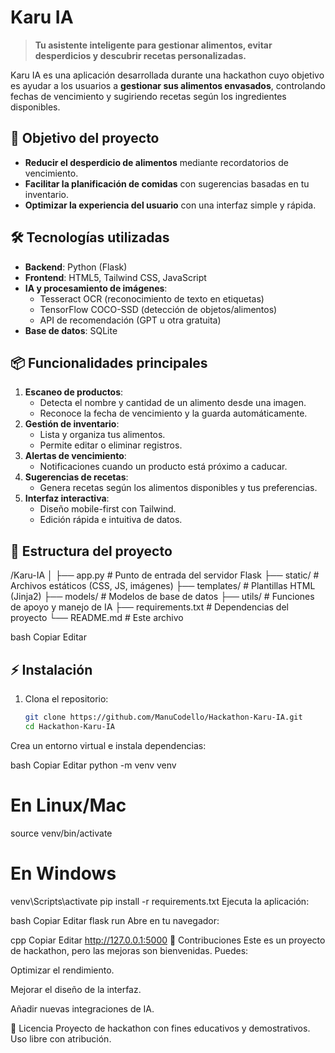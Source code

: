 # Karu IA

> **Tu asistente inteligente para gestionar alimentos, evitar desperdicios y descubrir recetas personalizadas.**

Karu IA es una aplicación desarrollada durante una hackathon cuyo objetivo es ayudar a los usuarios a **gestionar sus alimentos envasados**, controlando fechas de vencimiento y sugiriendo recetas según los ingredientes disponibles.

## 🚀 Objetivo del proyecto
- **Reducir el desperdicio de alimentos** mediante recordatorios de vencimiento.
- **Facilitar la planificación de comidas** con sugerencias basadas en tu inventario.
- **Optimizar la experiencia del usuario** con una interfaz simple y rápida.

## 🛠️ Tecnologías utilizadas
- **Backend**: Python (Flask)
- **Frontend**: HTML5, Tailwind CSS, JavaScript
- **IA y procesamiento de imágenes**:
  - Tesseract OCR (reconocimiento de texto en etiquetas)
  - TensorFlow COCO-SSD (detección de objetos/alimentos)
  - API de recomendación (GPT u otra gratuita)
- **Base de datos**: SQLite

## 📦 Funcionalidades principales
1. **Escaneo de productos**:  
   - Detecta el nombre y cantidad de un alimento desde una imagen.  
   - Reconoce la fecha de vencimiento y la guarda automáticamente.  
2. **Gestión de inventario**:  
   - Lista y organiza tus alimentos.  
   - Permite editar o eliminar registros.  
3. **Alertas de vencimiento**:  
   - Notificaciones cuando un producto está próximo a caducar.  
4. **Sugerencias de recetas**:  
   - Genera recetas según los alimentos disponibles y tus preferencias.  
5. **Interfaz interactiva**:  
   - Diseño mobile-first con Tailwind.  
   - Edición rápida e intuitiva de datos.

## 📂 Estructura del proyecto
/Karu-IA
│
├── app.py # Punto de entrada del servidor Flask
├── static/ # Archivos estáticos (CSS, JS, imágenes)
├── templates/ # Plantillas HTML (Jinja2)
├── models/ # Modelos de base de datos
├── utils/ # Funciones de apoyo y manejo de IA
├── requirements.txt # Dependencias del proyecto
└── README.md # Este archivo

bash
Copiar
Editar

## ⚡ Instalación

1. Clona el repositorio:
   ```bash
   git clone https://github.com/ManuCodello/Hackathon-Karu-IA.git
   cd Hackathon-Karu-IA
Crea un entorno virtual e instala dependencias:

bash
Copiar
Editar
python -m venv venv
# En Linux/Mac
source venv/bin/activate
# En Windows
venv\Scripts\activate
pip install -r requirements.txt
Ejecuta la aplicación:

bash
Copiar
Editar
flask run
Abre en tu navegador:

cpp
Copiar
Editar
http://127.0.0.1:5000
🤝 Contribuciones
Este es un proyecto de hackathon, pero las mejoras son bienvenidas. Puedes:

Optimizar el rendimiento.

Mejorar el diseño de la interfaz.

Añadir nuevas integraciones de IA.

📜 Licencia
Proyecto de hackathon con fines educativos y demostrativos.
Uso libre con atribución.
